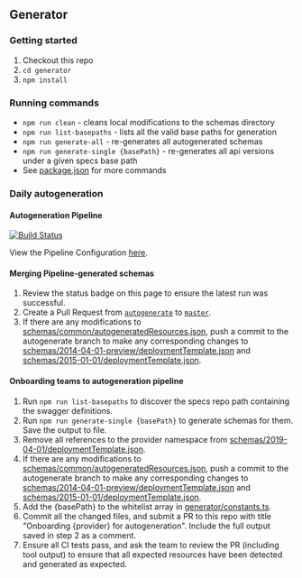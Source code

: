 ## Generator

### Getting started
1. Checkout this repo
2. `cd generator`
3. `npm install`

### Running commands
* `npm run clean` - cleans local modifications to the schemas directory
* `npm run list-basepaths` - lists all the valid base paths for generation
* `npm run generate-all` - re-generates all autogenerated schemas
* `npm run generate-single {basePath}` - re-generates all api versions under a given specs base path
* See [package.json](./package.json) for more commands

### Daily autogeneration

#### Autogeneration Pipeline
[![Build Status](https://dev.azure.com/azure/azure-resource-manager-schemas/_apis/build/status/Autogenerate?branchName=autogenerate)](https://dev.azure.com/azure/azure-resource-manager-schemas/_build/latest?definitionId=38&branchName=autogenerate)

View the Pipeline Configuration [here](/azure-pipelines-autogen.yml).

#### Merging Pipeline-generated schemas

1. Review the status badge on this page to ensure the latest run was successful.
2. Create a Pull Request from [`autogenerate`](https://github.com/Azure/azure-resource-manager-schemas/tree/autogenerate) to [`master`](https://github.com/Azure/azure-resource-manager-schemas/tree/master).
3. If there are any modifications to [schemas/common/autogeneratedResources.json](/schemas/common/autogeneratedResources.json), push a commit to the autogenerate branch to make any corresponding changes to [schemas/2014-04-01-preview/deploymentTemplate.json](/schemas/2014-04-01-preview/deploymentTemplate.json) and [schemas/2015-01-01/deploymentTemplate.json](/schemas/2015-01-01/deploymentTemplate.json).

#### Onboarding teams to autogeneration pipeline

1. Run `npm run list-basepaths` to discover the specs repo path containing the swagger definitions.
2. Run `npm run generate-single {basePath}` to generate schemas for them. Save the output to file.
3. Remove all references to the provider namespace from [schemas/2019-04-01/deploymentTemplate.json](/schemas/2019-04-01/deploymentTemplate.json). 
4. If there are any modifications to [schemas/common/autogeneratedResources.json](/schemas/common/autogeneratedResources.json), push a commit to the autogenerate branch to make any corresponding changes to [schemas/2014-04-01-preview/deploymentTemplate.json](/schemas/2014-04-01-preview/deploymentTemplate.json) and [schemas/2015-01-01/deploymentTemplate.json](/schemas/2015-01-01/deploymentTemplate.json).
5. Add the {basePath} to the whitelist array in [generator/constants.ts](/generator/constants.ts).
6. Commit all the changed files, and submit a PR to this repo with title "Onboarding {provider} for autogeneration". Include the full output saved in step 2 as a comment.
7. Ensure all CI tests pass, and ask the team to review the PR (including tool output) to ensure that all expected resources have been detected and generated as expected.
